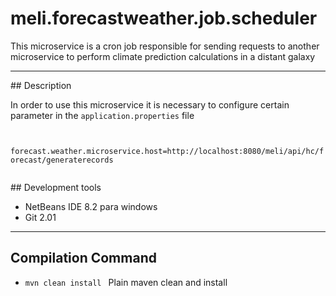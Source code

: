 # meli.forecastweather.job.scheduler
<p>This microservice is a cron job responsible for sending requests to another microservice to perform climate prediction calculations in a distant galaxy</p>

<hr>
## Description
<p>
    In order to use this microservice it is necessary to configure certain 
    parameter in the <code>application.properties</code> file
</p>
<p>
    <code>
        forecast.weather.microservice.host=http://localhost:8080/meli/api/hc/forecast/generaterecords
    </code>
</p>
## Development tools
<ul>
    <li>
        NetBeans IDE 8.2 para windows
    </li>
    <li>
        Git 2.01
    </li>
</ul>
<hr>

## Compilation Command

<ul>
    <li>
        <code>mvn clean install </code> Plain maven clean and install
    </li>
</ul>

